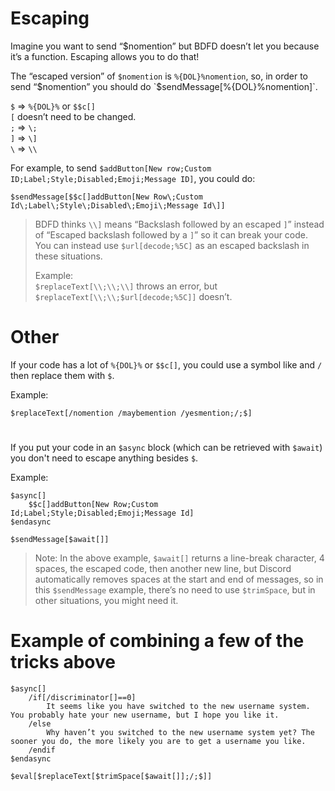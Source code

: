 # Escaping
Imagine you want to send “$nomention” but BDFD doesn’t let you because it’s a function. Escaping allows you to do that!

The “escaped version” of `$nomention` is `%{DOL}%nomention`, so, in order to send “$nomention” you should do `$sendMessage[%{DOL}%nomention]`.

`$` => `%{DOL}%` or `$$c[]` \
`[` doesn’t need to be changed. \
`;` => `\;` \
`]` => `\]` \
`\` => `\\`

For example, to send `$addButton[New row;Custom ID;Label;Style;Disabled;Emoji;Message ID]`, you could do:
```
$sendMessage[$$c[]addButton[New Row\;Custom Id\;Label\;Style\;Disabled\;Emoji\;Message Id\]]
```

> BDFD thinks `\\]` means “Backslash followed by an escaped `]`” instead of “Escaped backslash followed by a `]`” so it can break your code. You can instead use `$url[decode;%5C]` as an escaped backslash in these situations.
> 
> Example: \
> `$replaceText[\\;\\;\\]` throws an error, but `$replaceText[\\;\\;$url[decode;%5C]]` doesn’t.

# Other
If your code has a lot of `%{DOL}%` or `$$c[]`, you could use a symbol like and `/` then replace them with `$`.

Example:
```
$replaceText[/nomention /maybemention /yesmention;/;$]
```

#

If you put your code in an `$async` block (which can be retrieved with `$await`) you don't need to escape anything besides `$`.

Example:
```
$async[]
    $$c[]addButton[New Row;Custom Id;Label;Style;Disabled;Emoji;Message Id]
$endasync

$sendMessage[$await[]]
```
> Note:
> In the above example, `$await[]` returns a line-break character, 4 spaces, the escaped code, then another new line, but Discord automatically removes spaces at the start and end of messages, so in this `$sendMessage` example, there’s no need to use `$trimSpace`, but in other situations, you might need it.

# Example of combining a few of the tricks above
```
$async[]
    /if[/discriminator[]==0]
        It seems like you have switched to the new username system. You probably hate your new username, but I hope you like it.
    /else
        Why haven’t you switched to the new username system yet? The sooner you do, the more likely you are to get a username you like.
    /endif
$endasync

$eval[$replaceText[$trimSpace[$await[]];/;$]]
```
